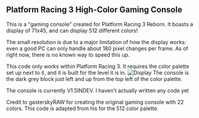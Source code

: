 ## Platform Racing 3 High-Color Gaming Console

This is a "gaming console" created for Platform Racing 3 Reborn. It boasts a display of 71x45, and can display 512 different colors!

The small resolution is due to a major limitation of how the display works: even a good PC can only handle about 180 pixel changes per frame.
As of right now, there is no known way to speed this up.

This code only works within Platform Racing 3. It requires the color palette set up next to it, and it is built for the level it is in.
![Display](https://i.imgur.com/JyNL7mV.png)
The console is the dark grey block just left and up from the top left of the color palette.

The console is currently V1.5INDEV. I haven't actually written any code yet

Credit to gasterskyRAW for creating the original gaming console with 22 colors. This code is adapted from his for the 512 color palette.



